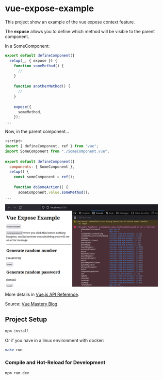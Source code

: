 # vue-expose-example

This project show an example of the vue expose context feature.

The **expose** allows you to define which method will be visible to the parent component.

In a SomeComponent:

```javascript
export default defineComponent({
  setup(_, { expose }) {
    function someMethod() {
      //
    }

    function anotherMethod() {
      //
    }

    expose({
      someMethod,
    });
...
```

Now, in the parent component...

```javascript
<script>
import { defineComponent, ref } from "vue";
import SomeComponent from "./SomeComponent.vue";

export default defineComponent({
  components: { SomeComponent },
  setup() {
    const someComponent = ref();

    function doSomeAction() {
      someComponent.value.someMethod();
...
```

![Vue.js expose example](vue-js-expose-example.png "Vue.js expose example")

More details in [Vue.js API Reference](https://vuejs.org/api/composition-api-setup.html#setup-context).

Source: [Vue Mastery Blog](https://www.vuemastery.com/blog/understanding-vue-3-expose/).

## Project Setup

```sh
npm install
```

Or if you have in a linux environment with docker:

```sh
make run
```

### Compile and Hot-Reload for Development

```sh
npm run dev
```
